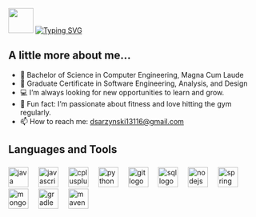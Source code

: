 <img src="https://static.wikia.nocookie.net/houkai-star-rail/images/9/9c/Sticker_PPG_02_Silver_Wolf_01.png/revision/latest?cb=20230505074135" width="50"> [![Typing SVG](https://readme-typing-svg.demolab.com?font=Press+Start+2P&pause=1000&color=EA53F7&vCenter=true&width=550&lines=Hello%2C+I'm+Daniel+Sarzynski)](https://git.io/typing-svg) 

## A little more about me...  

- 📜 Bachelor of Science in Computer Engineering, Magna Cum Laude
- 📃 Graduate Certificate in Software Engineering, Analysis, and Design
- 💻 I’m always looking for new opportunities to learn and grow.
- 💪 Fun fact: I’m passionate about fitness and love hitting the gym regularly.
- 📫 How to reach me: dsarzynski13116@gmail.com

## <b>Languages and Tools</b>
###
<div align="left">
  <img src="https://cdn.jsdelivr.net/gh/devicons/devicon/icons/java/java-original.svg" height="40" alt="java logo"  />
  <img width="12" />
  <img src="https://cdn.jsdelivr.net/gh/devicons/devicon/icons/javascript/javascript-original.svg" height="40" alt="javascript logo"  />
  <img width="12" />
  <img src="https://cdn.jsdelivr.net/gh/devicons/devicon/icons/cplusplus/cplusplus-original.svg" height="40" alt="cplusplus logo"  />
  <img width="12" />
  <img src="https://cdn.jsdelivr.net/gh/devicons/devicon/icons/python/python-original.svg" height="40" alt="python logo"  />
  <img width="12" />
  <img src="https://cdn.jsdelivr.net/gh/devicons/devicon@latest/icons/git/git-original.svg" height="40" alt="git logo" />
  <img width="12" />
  <img src="https://cdn.jsdelivr.net/gh/devicons/devicon@latest/icons/mysql/mysql-original.svg" height="40" alt="sql logo" />     
  <img width="12" />
  <img src="https://cdn.jsdelivr.net/gh/devicons/devicon@latest/icons/nodejs/nodejs-original-wordmark.svg" height="40" alt="nodejs logo" />
  <img width="12" />
  <img src="https://cdn.jsdelivr.net/gh/devicons/devicon@latest/icons/spring/spring-original.svg" height="40" alt="spring logo"/>
  <img width="12" />
  <img src="https://cdn.jsdelivr.net/gh/devicons/devicon/icons/mongodb/mongodb-original.svg" height="40" alt="mongodb logo"  />
  <img width="12" />
  <img src="https://cdn.jsdelivr.net/gh/devicons/devicon/icons/gradle/gradle-original.svg" height="40" alt="gradle logo"  />
  <img width="12" />
  <img src="https://cdn.jsdelivr.net/gh/devicons/devicon@latest/icons/maven/maven-original.svg" height="40" alt="maven logo" />
  <img width="12" />        
</div>
